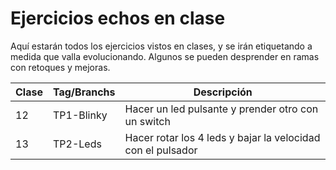 Ejercicios echos en clase
=========================
Aquí estarán todos los ejercicios vistos en clases, y se irán etiquetando a medida que valla evolucionando.
Algunos se pueden desprender en ramas con retoques y mejoras.

| Clase | Tag/Branchs | Descripción |
| ----- | ----------- | ----------- |
|  12   | TP1-Blinky  | Hacer un led pulsante y prender otro con un switch |
|  13   | TP2-Leds    | Hacer rotar los 4 leds y bajar la velocidad con el pulsador |